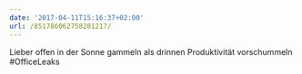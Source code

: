 ```yaml
---
date: '2017-04-11T15:16:37+02:00'
url: /851786062758281217/
---
```

Lieber offen in der Sonne gammeln als drinnen Produktivität vorschummeln #OfficeLeaks
